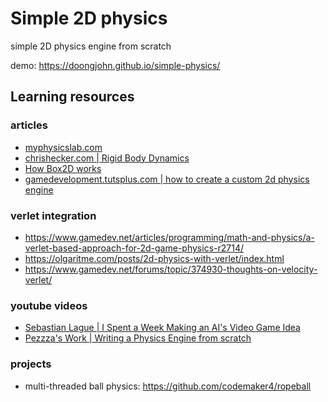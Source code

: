 # Simple 2D physics

simple 2D physics engine from scratch

demo: <https://doongjohn.github.io/simple-physics/>

## Learning resources

### articles

- [myphysicslab.com](https://www.myphysicslab.com/)
- [chrishecker.com | Rigid Body Dynamics](http://www.chrishecker.com/Rigid_Body_Dynamics)
- [How Box2D works](https://www.asc.ohio-state.edu/orban.14/processing_fall2016/roll.html)
- [gamedevelopment.tutsplus.com | how to create a custom 2d physics engine](https://gamedevelopment.tutsplus.com/tutorials/how-to-create-a-custom-2d-physics-engine-the-basics-and-impulse-resolution--gamedev-6331)

### verlet integration

- <https://www.gamedev.net/articles/programming/math-and-physics/a-verlet-based-approach-for-2d-game-physics-r2714/>
- <https://olgaritme.com/posts/2d-physics-with-verlet/index.html>
- <https://www.gamedev.net/forums/topic/374930-thoughts-on-velocity-verlet/>

### youtube videos

- [Sebastian Lague | I Spent a Week Making an AI's Video Game Idea](https://www.youtube.com/watch?v=PGk0rnyTa1U)
- [Pezzza's Work | Writing a Physics Engine from scratch](https://www.youtube.com/watch?v=lS_qeBy3aQI)

### projects

- multi-threaded ball physics: <https://github.com/codemaker4/ropeball>

